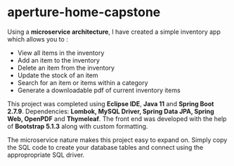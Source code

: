 # aperture-home-capstone

Using a __microservice architecture__, I have created a simple inventory app which allows you to :

* View all items in the inventory
* Add an item to the inventory
* Delete an item from the inventory
* Update the stock of an item
* Search for an item or items within a category
* Generate a downloadable pdf of current inventory items

This project was completed using __Eclipse IDE__, __Java 11__ and __Spring Boot 2.7.9__. Dependencies: __Lombok, MySQL Driver, Spring Data JPA, Spring Web, OpenPDF__ and __Thymeleaf__. The front end was developed with the help of __Bootstrap 5.1.3__ along with custom formatting.

The microservice nature makes this project easy to expand on. Simply copy the SQL code to create your database tables and connect using the appropropriate SQL driver.
